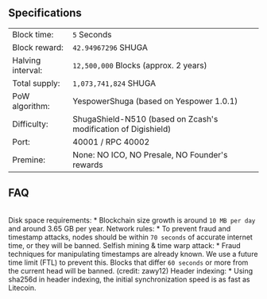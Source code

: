 Specifications
--------------
| | |
------------|------------
Block time: | `5` Seconds
Block reward: | `42.94967296` SHUGA
Halving interval: | `12,500,000` Blocks (approx. 2 years)
Total supply: | `1,073,741,824` SHUGA
PoW algorithm: | YespowerShuga (based on Yespower 1.0.1)
Difficulty: | ShugaShield-N510 (based on Zcash's modification of Digishield)
Port: | 40001 / RPC 40002
Premine: | None: NO ICO, NO Presale, NO Founder's rewards

FAQ
--------------
| | 
------------|
Disk space requirements: * Blockchain size growth is around `10 MB per day` and around 3.65 GB per year.
Network rules: * To prevent fraud and timestamp attacks, nodes should be within `70 seconds` of accurate internet time, or they will be banned.
Selfish mining & time warp attack: * Fraud techniques for manipulating timestamps are already known. We use a future time limit (FTL) to prevent this. Blocks that differ `60 seconds` or more from the current head will be banned. (credit: zawy12)
Header indexing: * Using sha256d in header indexing, the initial synchronization speed is as fast as Litecoin.